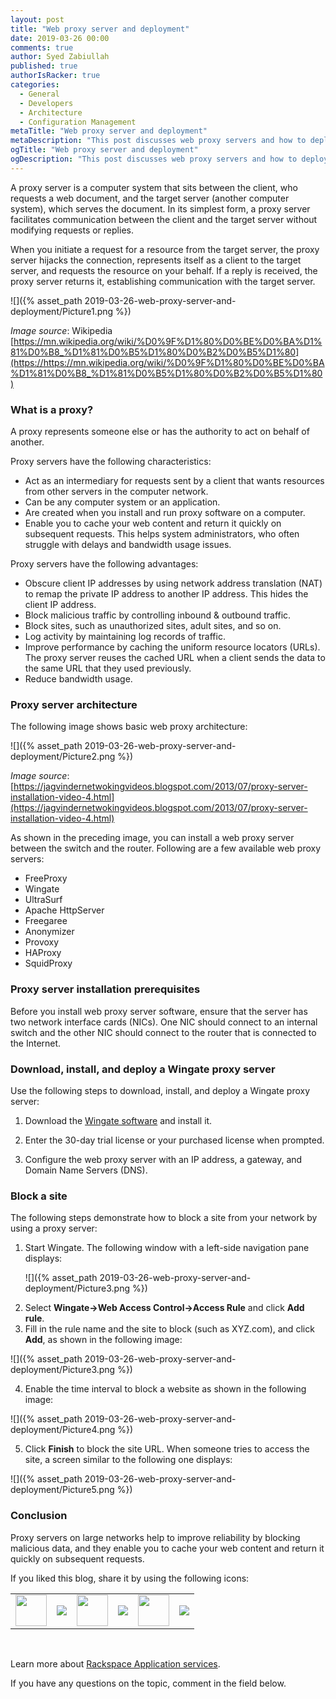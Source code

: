 ```yaml
---
layout: post
title: "Web proxy server and deployment"
date: 2019-03-26 00:00
comments: true
author: Syed Zabiullah
published: true
authorIsRacker: true
categories:
  - General
  - Developers
  - Architecture
  - Configuration Management
metaTitle: "Web proxy server and deployment"
metaDescription: "This post discusses web proxy servers and how to deploy them."
ogTitle: "Web proxy server and deployment"
ogDescription: "This post discusses web proxy servers and how to deploy them."
---
```


A proxy server is a computer system that sits between the client, who requests
a web document, and the target server (another computer system), which serves
the document. In its simplest form, a proxy server facilitates communication
between the client and the target server without modifying requests or replies.

<!-- more -->

When you initiate a request for a resource from the target server, the proxy
server hijacks the connection, represents itself as a client to the target
server, and requests the resource on your behalf. If a reply is received, the
proxy server returns it, establishing communication with the target server.

![]({% asset_path 2019-03-26-web-proxy-server-and-deployment/Picture1.png %})

*Image source*: Wikipedia [https://mn.wikipedia.org/wiki/%D0%9F%D1%80%D0%BE%D0%BA%D1%81%D0%B8_%D1%81%D0%B5%D1%80%D0%B2%D0%B5%D1%80](https://https://mn.wikipedia.org/wiki/%D0%9F%D1%80%D0%BE%D0%BA%D1%81%D0%B8_%D1%81%D0%B5%D1%80%D0%B2%D0%B5%D1%80)

### What is a proxy?

A proxy represents someone else or has the authority to act on behalf of another.

Proxy servers have the following characteristics:

- Act as an intermediary for requests sent by a client that wants resources
  from other servers in the computer network.
- Can be any computer system or an application.
- Are created when you install and run proxy software on a computer.
- Enable you to cache your web content and return it quickly on subsequent
  requests. This helps system administrators, who often struggle with delays
  and bandwidth usage issues.

Proxy servers have the following advantages:

- Obscure client IP addresses by using network address translation
  (NAT) to remap the private IP address to another IP address. This hides
  the client IP address.
- Block malicious traffic by controlling inbound & outbound traffic.
- Block sites, such as unauthorized sites, adult sites, and so on.
- Log activity by maintaining log records of traffic.
- Improve performance by caching the uniform resource locators (URLs). The
  proxy server reuses the cached URL when a client sends the data to the same
  URL that they used previously.
- Reduce bandwidth usage.

### Proxy server architecture

The following image shows basic web proxy architecture:

![]({% asset_path 2019-03-26-web-proxy-server-and-deployment/Picture2.png %})

*Image source*: [https://jagvindernetwokingvideos.blogspot.com/2013/07/proxy-server-installation-video-4.html](https://jagvindernetwokingvideos.blogspot.com/2013/07/proxy-server-installation-video-4.html)

As shown in the preceding image, you can install a web proxy server between the
switch and the router. Following are a few available web proxy servers:

- FreeProxy
- Wingate
- UltraSurf
- Apache HttpServer
- Freegaree
- Anonymizer
- Provoxy
- HAProxy
- SquidProxy

### Proxy server installation prerequisites

Before you install web proxy server software, ensure that the server has two
network interface cards (NICs). One NIC should connect to an internal switch
and the other NIC should connect to the router that is connected to the Internet.

### Download, install, and deploy a Wingate proxy server

Use the following steps to download, install, and deploy a Wingate proxy server:

1. Download the [Wingate software](www.wingate.com) and install it.

2. Enter the 30-day trial license or your purchased license when prompted.

3.	Configure the web proxy server with an IP address, a gateway, and Domain Name
   Servers (DNS).

### Block a site

The following steps demonstrate how to block a site from your network by using
a proxy server:

1. Start Wingate. The following window with a left-side navigation pane displays:

   ![]({% asset_path 2019-03-26-web-proxy-server-and-deployment/Picture3.png %})

<ol start=2>
    <li>Select <b>Wingate->Web Access Control->Access Rule</b> and click <b>Add rule</b>.</li>
    <li>Fill in the rule name and the site to block (such as XYZ.com), and
    click <b>Add</b>, as shown in the following image:</li>
</ol>

   ![]({% asset_path 2019-03-26-web-proxy-server-and-deployment/Picture3.png %})

<ol start=4>
    <li>Enable the time interval to block a website as shown in the following image:</li>
</ol>

   ![]({% asset_path 2019-03-26-web-proxy-server-and-deployment/Picture4.png %})

<ol start=5>
    <li>Click <b>Finish</b> to block the site URL. When someone tries to access
    the site, a screen similar to the following one displays:</li>
</ol>

   ![]({% asset_path 2019-03-26-web-proxy-server-and-deployment/Picture5.png %})


### Conclusion

Proxy servers on large networks help to improve reliability by blocking malicious
data, and they enable you to cache your web content and return it quickly on
subsequent requests.


<table>
  <tr>If you liked this blog, share it by using the following icons:</tr>
  <tr>
   <td>
       <img src="{% asset_path line-tile.png %}" width=50 >
    </td>
    <td>
      <a href="https://twitter.com/home?status=https%3A//developer.rackspace.com/blog/web-proxy-server-and-deployment/">
        <img src="{% asset_path shareT.png %}">
      </a>
    </td>
    <td>
       <img src="{% asset_path line-tile.png %}" width=50 >
    </td>
    <td>
      <a href="https://www.facebook.com/sharer/sharer.php?u=https%3A/web-proxy-server-and-deployment/">
        <img src="{% asset_path shareFB.png %}">
      </a>
    </td>
    <td>
       <img src="{% asset_path line-tile.png %}" width=50 >
    </td>
    <td>
      <a href="https://www.linkedin.com/shareArticle?mini=true&url=https%3A//developer.rackspace.com/blog/web-proxy-server-and-deployment&summary=&source=">
        <img src="{% asset_path shareL.png %}">
      </a>
    </td>
  </tr>
</table>

</br>

Learn more about [Rackspace Application services](https://www.rackspace.com/application-management/managed-services).

If you have any questions on the topic, comment in the field below.

